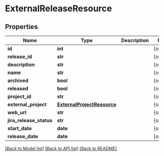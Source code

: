 # ExternalReleaseResource

## Properties
Name | Type | Description | Notes
------------ | ------------- | ------------- | -------------
**id** | **int** |  | [optional] 
**release_id** | **str** |  | [optional] 
**description** | **str** |  | [optional] 
**name** | **str** |  | [optional] 
**archived** | **bool** |  | [optional] 
**released** | **bool** |  | [optional] 
**project_id** | **str** |  | [optional] 
**external_project** | [**ExternalProjectResource**](ExternalProjectResource.md) |  | [optional] 
**web_url** | **str** |  | [optional] 
**jira_release_status** | **str** |  | [optional] 
**start_date** | **date** |  | [optional] 
**release_date** | **date** |  | [optional] 

[[Back to Model list]](../README.md#documentation-for-models) [[Back to API list]](../README.md#documentation-for-api-endpoints) [[Back to README]](../README.md)


